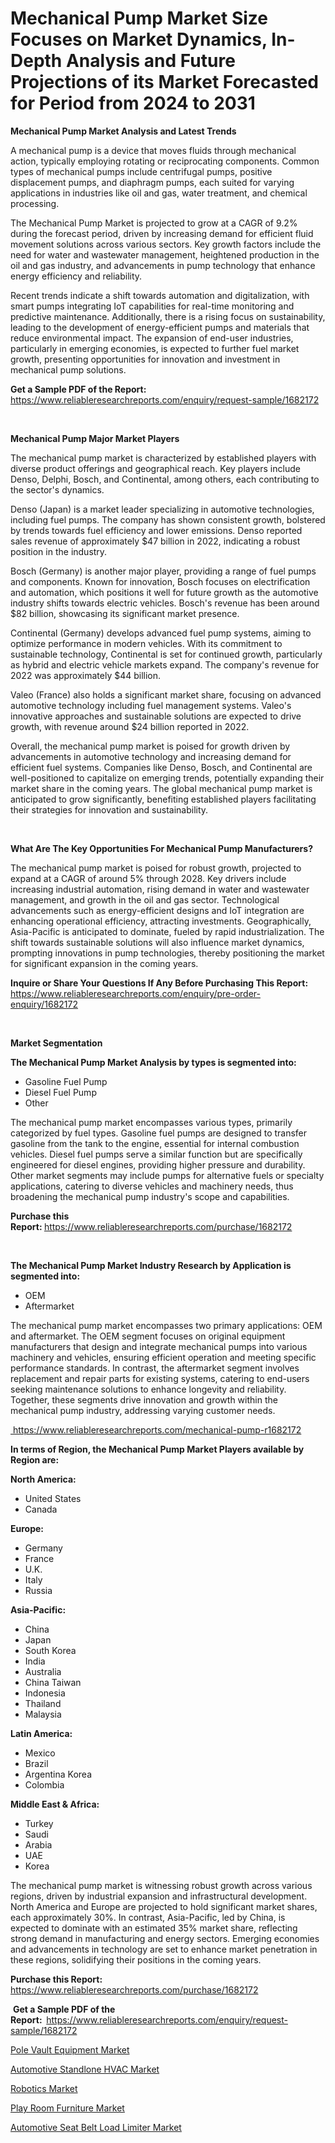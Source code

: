<p><h1>Mechanical Pump Market Size Focuses on Market Dynamics, In-Depth Analysis and Future Projections of its Market Forecasted for Period from 2024 to 2031</h1></p><p><strong>Mechanical Pump Market Analysis and Latest Trends</strong></p>
<p><p>A mechanical pump is a device that moves fluids through mechanical action, typically employing rotating or reciprocating components. Common types of mechanical pumps include centrifugal pumps, positive displacement pumps, and diaphragm pumps, each suited for varying applications in industries like oil and gas, water treatment, and chemical processing. </p><p>The Mechanical Pump Market is projected to grow at a CAGR of 9.2% during the forecast period, driven by increasing demand for efficient fluid movement solutions across various sectors. Key growth factors include the need for water and wastewater management, heightened production in the oil and gas industry, and advancements in pump technology that enhance energy efficiency and reliability. </p><p>Recent trends indicate a shift towards automation and digitalization, with smart pumps integrating IoT capabilities for real-time monitoring and predictive maintenance. Additionally, there is a rising focus on sustainability, leading to the development of energy-efficient pumps and materials that reduce environmental impact. The expansion of end-user industries, particularly in emerging economies, is expected to further fuel market growth, presenting opportunities for innovation and investment in mechanical pump solutions.</p></p>
<p><strong>Get a Sample PDF of the Report:&nbsp;</strong> <a href="https://www.reliableresearchreports.com/enquiry/request-sample/1682172?utm_campaign=32&utm_medium=2&utm_source=Github&utm_content=ia&utm_term=11122024&utm_id=mechanical-pump">https://www.reliableresearchreports.com/enquiry/request-sample/1682172</a></p>
<p>&nbsp;</p>
<p><strong>Mechanical Pump Major Market Players</strong></p>
<p><p>The mechanical pump market is characterized by established players with diverse product offerings and geographical reach. Key players include Denso, Delphi, Bosch, and Continental, among others, each contributing to the sector's dynamics.</p><p>Denso (Japan) is a market leader specializing in automotive technologies, including fuel pumps. The company has shown consistent growth, bolstered by trends towards fuel efficiency and lower emissions. Denso reported sales revenue of approximately $47 billion in 2022, indicating a robust position in the industry.</p><p>Bosch (Germany) is another major player, providing a range of fuel pumps and components. Known for innovation, Bosch focuses on electrification and automation, which positions it well for future growth as the automotive industry shifts towards electric vehicles. Bosch's revenue has been around $82 billion, showcasing its significant market presence.</p><p>Continental (Germany) develops advanced fuel pump systems, aiming to optimize performance in modern vehicles. With its commitment to sustainable technology, Continental is set for continued growth, particularly as hybrid and electric vehicle markets expand. The company's revenue for 2022 was approximately $44 billion.</p><p>Valeo (France) also holds a significant market share, focusing on advanced automotive technology including fuel management systems. Valeo's innovative approaches and sustainable solutions are expected to drive growth, with revenue around $24 billion reported in 2022.</p><p>Overall, the mechanical pump market is poised for growth driven by advancements in automotive technology and increasing demand for efficient fuel systems. Companies like Denso, Bosch, and Continental are well-positioned to capitalize on emerging trends, potentially expanding their market share in the coming years. The global mechanical pump market is anticipated to grow significantly, benefiting established players facilitating their strategies for innovation and sustainability.</p></p>
<p>&nbsp;</p>
<p><strong>What Are The Key Opportunities For Mechanical Pump Manufacturers?</strong></p>
<p><p>The mechanical pump market is poised for robust growth, projected to expand at a CAGR of around 5% through 2028. Key drivers include increasing industrial automation, rising demand in water and wastewater management, and growth in the oil and gas sector. Technological advancements such as energy-efficient designs and IoT integration are enhancing operational efficiency, attracting investments. Geographically, Asia-Pacific is anticipated to dominate, fueled by rapid industrialization. The shift towards sustainable solutions will also influence market dynamics, prompting innovations in pump technologies, thereby positioning the market for significant expansion in the coming years.</p></p>
<p><strong>Inquire or Share Your Questions If Any Before Purchasing This Report:</strong> <a href="https://www.reliableresearchreports.com/enquiry/pre-order-enquiry/1682172?utm_campaign=32&utm_medium=2&utm_source=Github&utm_content=ia&utm_term=11122024&utm_id=mechanical-pump">https://www.reliableresearchreports.com/enquiry/pre-order-enquiry/1682172</a></p>
<p>&nbsp;</p>
<p><strong>Market Segmentation</strong></p>
<p><strong>The Mechanical Pump Market Analysis by types is segmented into:</strong></p>
<p><ul><li>Gasoline Fuel Pump</li><li>Diesel Fuel Pump</li><li>Other</li></ul></p>
<p><p>The mechanical pump market encompasses various types, primarily categorized by fuel types. Gasoline fuel pumps are designed to transfer gasoline from the tank to the engine, essential for internal combustion vehicles. Diesel fuel pumps serve a similar function but are specifically engineered for diesel engines, providing higher pressure and durability. Other market segments may include pumps for alternative fuels or specialty applications, catering to diverse vehicles and machinery needs, thus broadening the mechanical pump industry's scope and capabilities.</p></p>
<p><strong>Purchase this Report:&nbsp;</strong><a href="https://www.reliableresearchreports.com/purchase/1682172?utm_campaign=32&utm_medium=2&utm_source=Github&utm_content=ia&utm_term=11122024&utm_id=mechanical-pump">https://www.reliableresearchreports.com/purchase/1682172</a></p>
<p>&nbsp;</p>
<p><strong>The Mechanical Pump Market Industry Research by Application is segmented into:</strong></p>
<p><ul><li>OEM</li><li>Aftermarket</li></ul></p>
<p><p>The mechanical pump market encompasses two primary applications: OEM and aftermarket. The OEM segment focuses on original equipment manufacturers that design and integrate mechanical pumps into various machinery and vehicles, ensuring efficient operation and meeting specific performance standards. In contrast, the aftermarket segment involves replacement and repair parts for existing systems, catering to end-users seeking maintenance solutions to enhance longevity and reliability. Together, these segments drive innovation and growth within the mechanical pump industry, addressing varying customer needs.</p></p>
<p><a href="https://www.reliableresearchreports.com/mechanical-pump-r1682172?utm_campaign=32&utm_medium=2&utm_source=Github&utm_content=ia&utm_term=11122024&utm_id=mechanical-pump">&nbsp;https://www.reliableresearchreports.com/mechanical-pump-r1682172</a></p>
<p><strong>In terms of Region, the Mechanical Pump Market Players available by Region are:</strong></p>
<p>
    <p> <strong> North America: </strong>
        <ul>
            <li>United States</li>
            <li>Canada</li>
        </ul>
        </p> 
    <p> <strong> Europe: </strong>
        <ul>
            <li>Germany</li>
            <li>France</li>
            <li>U.K.</li>
            <li>Italy</li>
            <li>Russia</li>
        </ul>
        </p> 
    <p> <strong> Asia-Pacific: </strong>
        <ul>
            <li>China</li>
            <li>Japan</li>
            <li>South Korea</li>
            <li>India</li>
            <li>Australia</li>
            <li>China Taiwan</li>
            <li>Indonesia</li>
            <li>Thailand</li>
            <li>Malaysia</li>
        </ul>
        </p> 
    <p> <strong> Latin America: </strong>
        <ul>
            <li>Mexico</li>
            <li>Brazil</li>
            <li>Argentina Korea</li>
            <li>Colombia</li>
        </ul>
        </p> 
    <p> <strong> Middle East & Africa: </strong>
        <ul>
            <li>Turkey</li>
            <li>Saudi</li>
            <li>Arabia</li>
            <li>UAE</li>
            <li>Korea</li>
        </ul>
    </p>
    </p>
<p><p>The mechanical pump market is witnessing robust growth across various regions, driven by industrial expansion and infrastructural development. North America and Europe are projected to hold significant market shares, each approximately 30%. In contrast, Asia-Pacific, led by China, is expected to dominate with an estimated 35% market share, reflecting strong demand in manufacturing and energy sectors. Emerging economies and advancements in technology are set to enhance market penetration in these regions, solidifying their positions in the coming years.</p></p>
<p><strong>Purchase this Report: </strong><a href="https://www.reliableresearchreports.com/purchase/1682172?utm_campaign=32&utm_medium=2&utm_source=Github&utm_content=ia&utm_term=11122024&utm_id=mechanical-pump">https://www.reliableresearchreports.com/purchase/1682172</a></p>
<p>&nbsp;<strong>Get a Sample PDF of the Report:&nbsp;&nbsp;</strong><a href="https://www.reliableresearchreports.com/enquiry/request-sample/1682172?utm_campaign=32&utm_medium=2&utm_source=Github&utm_content=ia&utm_term=11122024&utm_id=mechanical-pump">https://www.reliableresearchreports.com/enquiry/request-sample/1682172</a></p>
<p><strong></strong></p>
<p><p><a href="https://www.linkedin.com/pulse/detailed-pole-vault-equipment-market-report-2024-2031-technology-fyouf?utm_campaign=32&utm_medium=2&utm_source=Github&utm_content=ia&utm_term=11122024&utm_id=mechanical-pump">Pole Vault Equipment Market</a></p><p><a href="https://github.com/MonroeBullock54/Market-Research-Report-List-1/blob/main/automotive-standlone-hvac-market.md?utm_campaign=32&utm_medium=2&utm_source=Github&utm_content=ia&utm_term=11122024&utm_id=mechanical-pump">Automotive Standlone HVAC Market</a></p><p><a href="https://www.linkedin.com/pulse/thorough-examinati-insightronics-rah0f?utm_campaign=32&utm_medium=2&utm_source=Github&utm_content=ia&utm_term=11122024&utm_id=mechanical-pump">Robotics Market</a></p><p><a href="https://www.linkedin.com/pulse/p-factrackr-ho6he?utm_campaign=32&utm_medium=2&utm_source=Github&utm_content=ia&utm_term=11122024&utm_id=mechanical-pump">Play Room Furniture Market</a></p><p><a href="https://github.com/rahu1506/Market-Research-Report-List-6/blob/main/automotive-seat-belt-load-limiter-market.md?utm_campaign=32&utm_medium=2&utm_source=Github&utm_content=ia&utm_term=11122024&utm_id=mechanical-pump">Automotive Seat Belt Load Limiter Market</a></p></p>